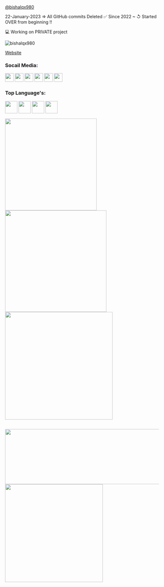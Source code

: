 <a href="https://bishalqx980.github.io/bishalqx980/">@bishalqx980</a>
<p align="left">22-January-2023 ⇒ All GitHub commits Deleted ✅ Since 2022 ~ ↺ Started OVER from beginning !!</p>
<p align="left">💻 Working on PRIVATE project</p>
<p align="left"> <img src="https://komarev.com/ghpvc/?username=bishalqx980&label=Profile%20views&color=0096FF&style=flat" alt="bishalqx980"></p>
<a href="https://bishalqx980.github.io/">Website</a>
<h3 align="left">Socail Media:</h3>
<a href="mailto:bishalqx680@gmail.com"><img src="https://bishalqx980.github.io/bishalqx980/images/Gmail.png" alt="" width="28px"></a>
<a href="http://facebook.com/bishalqx980"><img src="https://bishalqx980.github.io/bishalqx980/images/Facebook.png" alt="" width="28px"></a>
<a href="http://twitter.com/bishalqx980"><img src="https://bishalqx980.github.io/bishalqx980/images/x.jpeg" alt="" width="28px"></a>
<a href="http://t.me/bishalqx980"><img src="https://bishalqx980.github.io/bishalqx980/images/Telegram.png" alt="" width="28px"></a>
<a href="https://discord.com/users/1008057534067773470"><img src="https://bishalqx980.github.io/bishalqx980/images/Discord.png" alt="" width="28px"></a>
<a href="http://youtube.com/@bishalqx980"><img src="https://bishalqx980.github.io/bishalqx980/images/YouTube.png" alt="" width="28px"></a>

<h3 align="left">Top Language's:</h3>
<p>
<img src="https://bishalqx980.github.io/bishalqx980/images/python.svg" alt="" width="40" height="40">
<img src="https://bishalqx980.github.io/bishalqx980/images/html5.svg" alt="" width="40" height="40">
<img src="https://bishalqx980.github.io/bishalqx980/images/css3.svg" alt="" width="40" height="40">
<img src="https://bishalqx980.github.io/bishalqx980/images/js.svg" alt="" width="40" height="40">
</p>

<p align="left">
<img width="300px" src="https://github-readme-stats.vercel.app/api/top-langs?username=bishalqx980&show_icons=true&locale=en&layout=compact" alt="">
<br>
<img width="332px" src="https://github-readme-stats.vercel.app/api?username=bishalqx980&show_icons=true&locale=en" alt="">
<br>
<img width="352px" src="https://github-readme-streak-stats.herokuapp.com/?user=bishalqx980&" alt="">
<br>
</p>
<br>
<img  width="512px" align="center" src="http://github-profile-summary-cards.vercel.app/api/cards/profile-details?username=bishalqx980&theme=2077" height="180em">
<br>
<img width="320px" src="https://bishalqx980.github.io/bishalqx980/images/BISHAL.png" alt="">
